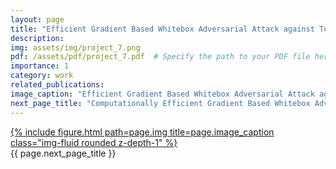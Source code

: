 ```yaml
---
layout: page
title: "Efficient Gradient Based Whitebox Adversarial Attack against Text Transformers"
description: 
img: assets/img/project_7.png
pdf: /assets/pdf/project_7.pdf  # Specify the path to your PDF file here
importance: 1
category: work
related_publications: 
image_caption: "Efficient Gradient Based Whitebox Adversarial Attack against Text Transformers"
next_page_title: "Computationally Efficient Gradient Based Whitebox Adversarial Attack against Text Transformers [ Click the image ]"
---
```


<div class="row">
    <div class="col-sm mt-3 mt-md-0">
        <a href="{{ page.pdf }}" target="_blank">
            {% include figure.html path=page.img title=page.image_caption class="img-fluid rounded z-depth-1" %}
        </a>
    </div>
</div>
<div class="caption">
    {{ page.next_page_title }}
</div>
<!-- <div class="caption">
    {{ page.image_caption }}
</div> -->

<!-- <div class="caption">
    {{ page.next_page_title }}
</div> -->

<!-- You can also put regular text between your rows of images.
Say you wanted to write a little bit about your project before you posted the rest of the images.
You describe how you toiled, sweated, *bled* for your project, and then... you reveal its glory in the next row of images. -->


<!-- <div class="caption">
    You can also have artistically styled 2/3 + 1/3 images, like these.
</div> -->

